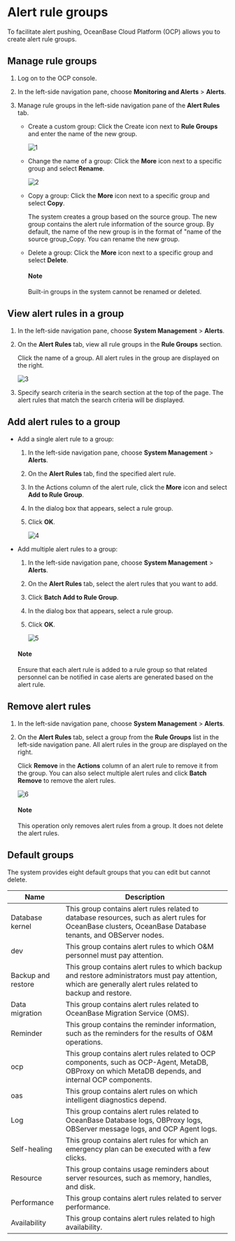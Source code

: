 # Alert rule groups

To facilitate alert pushing, OceanBase Cloud Platform (OCP) allows you to create alert rule groups.

## Manage rule groups

1. Log on to the OCP console.

2. In the left-side navigation pane, choose **Monitoring and Alerts** > **Alerts**.

3. Manage rule groups in the left-side navigation pane of the **Alert Rules** tab.

   * Create a custom group: Click the Create icon next to **Rule Groups** and enter the name of the new group.

     ![1](https://obbusiness-private.oss-cn-shanghai.aliyuncs.com/doc/img/ocp/401/%E6%96%B0%E5%BB%BA%E5%91%8A%E8%AD%A6%E5%88%86%E7%BB%84.png)

   * Change the name of a group: Click the **More** icon next to a specific group and select **Rename**.

     ![2](https://obbusiness-private.oss-cn-shanghai.aliyuncs.com/doc/img/ocp/401/%E5%91%8A%E8%AD%A6%E9%87%8D%E5%91%BD%E5%90%8D.png)

   * Copy a group: Click the **More** icon next to a specific group and select **Copy**.

      The system creates a group based on the source group. The new group contains the alert rule information of the source group. By default, the name of the new group is in the format of "name of the source group_Copy. You can rename the new group.

   * Delete a group: Click the **More** icon next to a specific group and select **Delete**.

     <main id="notice" type='explain'>
     <h4>Note</h4>
     <p>Built-in groups in the system cannot be renamed or deleted. </p>
     </main>

## View alert rules in a group

1. In the left-side navigation pane, choose **System Management** > **Alerts**.

2. On the **Alert Rules** tab, view all rule groups in the **Rule Groups** section.

   Click the name of a group. All alert rules in the group are displayed on the right.

   ![3](https://obbusiness-private.oss-cn-shanghai.aliyuncs.com/doc/img/ocp/401/%E6%9F%A5%E7%9C%8B%E5%91%8A%E8%AD%A6%E5%88%86%E7%BB%84.png)

3. Specify search criteria in the search section at the top of the page. The alert rules that match the search criteria will be displayed.

## Add alert rules to a group

* Add a single alert rule to a group:

   1. In the left-side navigation pane, choose **System Management** > **Alerts**.

   2. On the **Alert Rules** tab, find the specified alert rule.

   3. In the Actions column of the alert rule, click the **More** icon and select **Add to Rule Group**.

   4. In the dialog box that appears, select a rule group.

   5. Click **OK**.

      ![4](https://obbusiness-private.oss-cn-shanghai.aliyuncs.com/doc/img/ocp/401/Image%20117.png)

* Add multiple alert rules to a group:

   1. In the left-side navigation pane, choose **System Management** > **Alerts**.

   2. On the **Alert Rules** tab, select the alert rules that you want to add.

   3. Click **Batch Add to Rule Group**.

   4. In the dialog box that appears, select a rule group.

   5. Click **OK**.

      ![5](https://obbusiness-private.oss-cn-shanghai.aliyuncs.com/doc/img/ocp/401/%E6%89%B9%E9%87%8F%E6%B7%BB%E5%8A%A0%E5%88%B0%E5%91%8A%E8%AD%A6%E5%88%86%E7%BB%842.png)

   <main id="notice" type='explain'>
   <h4>Note</h4>
   <p>Ensure that each alert rule is added to a rule group so that related personnel can be notified in case alerts are generated based on the alert rule.</p>
   </main>

## Remove alert rules

1. In the left-side navigation pane, choose **System Management** > **Alerts**.

2. On the **Alert Rules** tab, select a group from the **Rule Groups** list in the left-side navigation pane. All alert rules in the group are displayed on the right.

   Click **Remove** in the **Actions** column of an alert rule to remove it from the group. You can also select multiple alert rules and click **Batch Remove** to remove the alert rules.

   ![6](https://obbusiness-private.oss-cn-shanghai.aliyuncs.com/doc/img/ocp/401/%E6%89%B9%E9%87%8F%E5%88%A0%E9%99%A4.png)

   <main id="notice" type='explain'>
   <h4>Note</h4>
   <p>This operation only removes alert rules from a group. It does not delete the alert rules.</p>
   </main>

## Default groups

The system provides eight default groups that you can edit but cannot delete.

| **Name** | **Description** |
|----------|-------|
| Database kernel | This group contains alert rules related to database resources, such as alert rules for OceanBase clusters, OceanBase Database tenants, and OBServer nodes.  |
| dev | This group contains alert rules to which O&M personnel must pay attention.  |
| Backup and restore | This group contains alert rules to which backup and restore administrators must pay attention, which are generally alert rules related to backup and restore.  |
| Data migration | This group contains alert rules related to OceanBase Migration Service (OMS).  |
| Reminder | This group contains the reminder information, such as the reminders for the results of O&M operations.  |
| ocp | This group contains alert rules related to OCP components, such as OCP-Agent, MetaDB, OBProxy on which MetaDB depends, and internal OCP components.  |
| oas | This group contains alert rules on which intelligent diagnostics depend.  |
| Log | This group contains alert rules related to OceanBase Database logs, OBProxy logs, OBServer message logs, and OCP Agent logs.  |
| Self-healing | This group contains alert rules for which an emergency plan can be executed with a few clicks.  |
| Resource | This group contains usage reminders about server resources, such as memory, handles, and disk.  |
| Performance | This group contains alert rules related to server performance.  |
| Availability | This group contains alert rules related to high availability.  |
